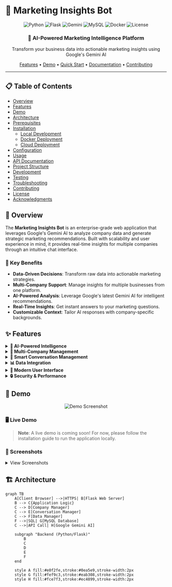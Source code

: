 # 🚀 Marketing Insights Bot

<div align="center">
  <img src="https://img.shields.io/badge/Python-3.10+-blue.svg" alt="Python">
  <img src="https://img.shields.io/badge/Flask-2.3.3-green.svg" alt="Flask">
  <img src="https://img.shields.io/badge/Google%20Gemini-AI-red.svg" alt="Gemini">
  <img src="https://img.shields.io/badge/MySQL-8.0+-orange.svg" alt="MySQL">
  <img src="https://img.shields.io/badge/Docker-Ready-blue.svg" alt="Docker">
  <img src="https://img.shields.io/badge/License-MIT-yellow.svg" alt="License">
</div>

<div align="center">
  <h3>🤖 AI-Powered Marketing Intelligence Platform</h3>
  <p>Transform your business data into actionable marketing insights using Google's Gemini AI</p>
  <p>
    <a href="#-features">Features</a> •
    <a href="#-demo">Demo</a> •
    <a href="#-quick-start">Quick Start</a> •
    <a href="#-documentation">Documentation</a> •
    <a href="#-contributing">Contributing</a>
  </p>
</div>

---

## 📋 Table of Contents

- [Overview](#-overview)
- [Features](#-features)
- [Demo](#-demo)
- [Architecture](#-architecture)
- [Prerequisites](#-prerequisites)
- [Installation](#-installation)
  - [Local Development](#local-development)
  - [Docker Deployment](#docker-deployment)
  - [Cloud Deployment](#cloud-deployment)
- [Configuration](#-configuration)
- [Usage](#-usage)
- [API Documentation](#-api-documentation)
- [Project Structure](#-project-structure)
- [Development](#-development)
- [Testing](#-testing)
- [Troubleshooting](#-troubleshooting)
- [Contributing](#-contributing)
- [License](#-license)
- [Acknowledgments](#-acknowledgments)

## 🌟 Overview

The **Marketing Insights Bot** is an enterprise-grade web application that leverages Google's Gemini AI to analyze company data and generate strategic marketing recommendations. Built with scalability and user experience in mind, it provides real-time insights for multiple companies through an intuitive chat interface.

### 🎯 Key Benefits

- **Data-Driven Decisions**: Transform raw data into actionable marketing strategies.
- **Multi-Company Support**: Manage insights for multiple businesses from one platform.
- **AI-Powered Analysis**: Leverage Google's latest Gemini AI for intelligent recommendations.
- **Real-Time Insights**: Get instant answers to your marketing questions.
- **Customizable Context**: Tailor AI responses with company-specific backgrounds.

## ✨ Features

<details>
<summary><b>🤖 AI-Powered Intelligence</b></summary>

- Integration with Google Gemini 1.5 Pro
- Context-aware responses based on company data
- Marketing strategy recommendations
- Customer behavior analysis
- Market expansion insights
</details>

<details>
<summary><b>💼 Multi-Company Management</b></summary>

- Support for multiple companies with isolated data
- Company-specific backgrounds and contexts
- Easy switching between different businesses
- Customizable company profiles
</details>

<details>
<summary><b>💬 Smart Conversation Management</b></summary>

- Conversation history with context retention
- Relevant history retrieval for better responses
- Export conversation capabilities
- Clear history functionality
</details>

<details>
<summary><b>📊 Data Integration</b></summary>

- MySQL database connectivity
- Real-time data analysis
- Support for large datasets (5000+ records)
- Automatic data sampling for performance
</details>

<details>
<summary><b>🎨 Modern User Interface</b></summary>

- Responsive design for all devices
- Real-time typing animations
- Loading states and error handling
- Clean, professional aesthetics
</details>

<details>
<summary><b>🔒 Security & Performance</b></summary>

- Environment-based configuration
- Secure API key management
- Optimized for production deployment
- Rate limiting and error handling
</details>

## 🎥 Demo

<div align="center">
  <img src="https://via.placeholder.com/800x400/667eea/ffffff?text=Marketing+Insights+Bot+Demo" alt="Demo Screenshot">
</div>

### 🖥️ Live Demo

> **Note**: A live demo is coming soon! For now, please follow the installation guide to run the application locally.

### 📸 Screenshots

<details>
<summary>View Screenshots</summary>

#### Company Selection
<img src="https://via.placeholder.com/600x400/667eea/ffffff?text=Company+Selection" alt="Company Selection">

#### Chat Interface
<img src="https://via.placeholder.com/600x400/764ba2/ffffff?text=Chat+Interface" alt="Chat Interface">

#### Background Editor
<img src="https://via.placeholder.com/600x400/667eea/ffffff?text=Background+Editor" alt="Background Editor">

</details>

## 🏗️ Architecture

```mermaid
graph TB
    A[Client Browser] -->|HTTPS| B[Flask Web Server]
    B --> C{Application Logic}
    C --> D[Company Manager]
    C --> E[Conversation Manager]
    C --> F[Data Manager]
    F -->|SQL| G[MySQL Database]
    C -->|API Call| H[Google Gemini AI]
    
    subgraph "Backend (Python/Flask)"
        B
        C
        D
        E
        F
    end

    style A fill:#e0f2fe,stroke:#0ea5e9,stroke-width:2px
    style G fill:#fef9c3,stroke:#eab308,stroke-width:2px
    style H fill:#fce7f3,stroke:#ec4899,stroke-width:2px
